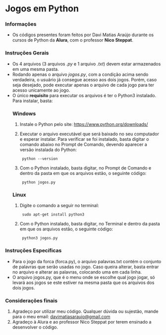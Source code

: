 # Jogos em Python

### Informações

- Os códigos presentes foram feitos por Davi Matias Araújo durante os cursos de Python da **Alura**, com o professor **Nico Steppat**.

### Instruções Gerais

- Os 4 arquivos (3 arquivos *.py* e 1 arquivo *.txt*) devem estar armazenados em uma mesma pasta.
- Rodando apenas o arquivo *jogos.py*, com a condição acima sendo verdadeira, o usuário já consegue acesso aos dois jogos. Porém, caso seja desejado, pode executar apenas o arquivo de cada jogo para ter acesso unicamente ao jogo. 
- O único **requisito** para executar os arquivos é ter o Python3 instalado. Para instalar, basta:
    ### Windows
    1. Instale o Python pelo site: https://www.python.org/downloads/
    2. Executar o arquivo executável que será baixado no seu computador e esperar instalar. Para verificar se foi instalado, basta digitar o comando abaixo no Prompt de Comando, devendo aparecer a versão instalada do Python:

            python --version
    3. Com o Python instalado, basta digitar, no Prompt de Comando e dentro da pasta em que os arquivos estão, o seguinte código:

            python jogos.py

    ### Linux
    1. Digite o comando a seguir no terminal:

            sudo apt-get install python3
    2. Com o Python instalado, basta digitar, no Terminal e dentro da pasta em que os arquivos estão, o seguinte código:

            python3 jogos.py

### Instruções Específicas

- Para o jogo da forca (forca.py), o arquivo palavras.txt contém o conjunto de palavras que serão usadas no jogo. Caso queira alterar, basta entrar no arquivo e alterar as palavras, colocando uma em cada linha.
- O arquivo jogos.py, que é o menu onde se escolhe qual jogo jogar, só levará aos jogos se este estiver na mesma pasta que os arquivos dos dois jogos.

### Considerações finais
1. Agradeço por utilizar meu código. Qualquer dúvida ou sujestão, mande para o meu email: davimatiasaraujo@gmail.com
2. Agradeço à Alura e ao professor Nico Steppat por terem ensinado a desenvolver o código.